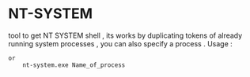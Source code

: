 # NT-SYSTEM
tool to get NT SYSTEM shell , its works by duplicating tokens of already running system processes , you can also specify a process . 
Usage :
``` nt-system.exe  //in this case it uses winlogon by default 
or 
    nt-system.exe Name_of_process 
```
